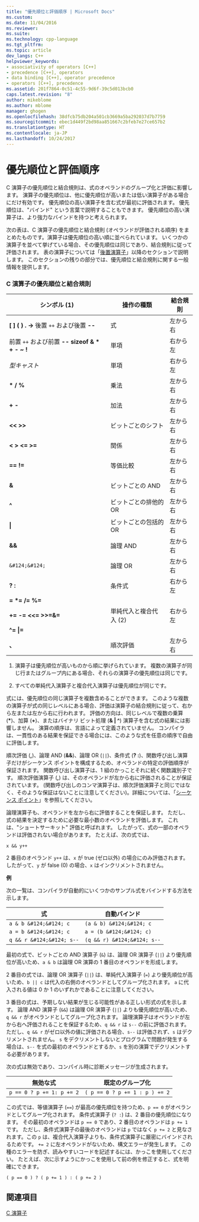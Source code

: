```yaml
---
title: "優先順位と評価順序 | Microsoft Docs"
ms.custom: 
ms.date: 11/04/2016
ms.reviewer: 
ms.suite: 
ms.technology: cpp-language
ms.tgt_pltfrm: 
ms.topic: article
dev_langs: C++
helpviewer_keywords:
- associativity of operators [C++]
- precedence [C++], operators
- data binding [C++], operator precedence
- operators [C++], precedence
ms.assetid: 201f7864-0c51-4c55-9d6f-39c5d013bcb0
caps.latest.revision: "8"
author: mikeblome
ms.author: mblome
manager: ghogen
ms.openlocfilehash: 38dfcb75db204a501cb3669a5ba292037d7b7759
ms.sourcegitcommit: ebec1d449f2bd98aa851667c2bfeb7e27ce657b2
ms.translationtype: HT
ms.contentlocale: ja-JP
ms.lasthandoff: 10/24/2017
---
```

# <a name="precedence-and-order-of-evaluation"></a>優先順位と評価順序
C 演算子の優先順位と結合規則は、式のオペランドのグループ化と評価に影響します。 演算子の優先順位は、他に優先順位が高いまたは低い演算子がある場合にだけ有効です。 優先順位の高い演算子を含む式が最初に評価されます。 優先順位は、"バインド" という言葉で説明することもできます。 優先順位の高い演算子は、より強力なバインドを持つと考えられます。  
  
 次の表は、C 演算子の優先順位と結合規則 (オペランドが評価される順序) をまとめたものです。演算子は優先順位の高い順に並べられています。 いくつかの演算子を並べて挙げている場合、その優先順位は同じであり、結合規則に従って評価されます。 表の演算子については「[後置演算子](../c-language/postfix-operators.md)」以降のセクションで説明します。 このセクションの残りの部分では、優先順位と結合規則に関する一般情報を提供します。  
  
### <a name="precedence-and-associativity-of-c-operators"></a>C 演算子の優先順位と結合規則  
  
|シンボル (1)|操作の種類|結合規則|  
|-------------|-----------------------|-------------------|  
|**[ ] ( ) . ->** 後置 `++` および後置 **--**|式|左から右|  
|前置 `++` および前置 **-- sizeof &   \*   + - ~ !**|単項|右から左|  
|*型キャスト*|単項|右から左|  
|**\* / %**|乗法|左から右|  
|**+ -**|加法|左から右|  
|**<\< >>**|ビットごとのシフト|左から右|  
|**\< > \<= >=**|関係|左から右|  
|**== !=**|等価比較|左から右|  
|**&**|ビットごとの AND|左から右|  
|**^**|ビットごとの排他的 OR|左から右|  
|**&#124;**|ビットごとの包括的 OR|左から右|  
|**&&**|論理 AND|左から右|  
|`&#124;&#124;`|論理 OR|左から右|  
|**? :**|条件式|右から左|  
|**= \*= /= %=**<br /><br /> **+= -= <\<= >>=&=**<br /><br /> **^= &#124;=**|単純代入と複合代入 (2)|右から左|  
|**、**|順次評価|左から右|  
  
 1. 演算子は優先順位が高いものから順に挙げられています。 複数の演算子が同じ行またはグループ内にある場合、それらの演算子の優先順位は同じです。  
  
 2. すべての単純代入演算子と複合代入演算子は優先順位が同じです。  
  
 式には、優先順位の同じ演算子を複数含めることができます。 このような複数の演算子が式の同じレベルにある場合、評価は演算子の結合規則に従って、右から左または左から右に行われます。 評価の方向は、同じレベルで複数の乗算 (**\***)、加算 (**+**)、またはバイナリ ビット処理 (**& &#124; ^**) 演算子を含む式の結果には影響しません。 演算の順序は、言語によって定義されていません。 コンパイラは、一貫性のある結果を保証できる場合には、このような式を任意の順序で自由に評価します。  
  
 順次評価 (**,**)、論理 AND (**&&**)、論理 OR (`||`)、条件式 (**? :**)、関数呼び出し演算子だけがシーケンス ポイントを構成するため、オペランドの特定の評価順序が保証されます。 関数呼び出し演算子は、1 組のかっことそれに続く関数識別子です。 順次評価演算子 (**,**) は、そのオペランドが左から右に評価されることが保証されています。 (関数呼び出しのコンマ演算子は、順次評価演算子と同じではなく、そのような保証はないことに注意してください)。詳細については、「[シーケンス ポイント](../c-language/c-sequence-points.md)」を参照してください。  
  
 論理演算子も、オペランドを左から右に評価することを保証します。 ただし、式の結果を決定するために必要な最小数のオペランドを評価します。 これは、"ショートサーキット" 評価と呼ばれます。 したがって、式の一部のオペランドは評価されない場合があります。 たとえば、次の式では、  
  
```  
x && y++  
```  
  
 2 番目のオペランド `y++` は、`x` が true (ゼロ以外) の場合にのみ評価されます。 したがって、`y` が false (0) の場合、`x` はインクリメントされません。  
  
 **例**  
  
 次の一覧は、コンパイラが自動的にいくつかのサンプル式をバインドする方法を示します。  
  
|式|自動バインド|  
|----------------|-----------------------|  
|`a & b &#124;&#124; c`|`(a & b) &#124;&#124; c`|  
|`a = b &#124;&#124; c`|`a = (b &#124;&#124; c)`|  
|`q && r &#124;&#124; s--`|`(q && r) &#124;&#124; s--`|  
  
 最初の式で、ビットごとの AND 演算子 (`&`) は、論理 OR 演算子 (`||`) より優先順位が高いため、`a & b` は論理 OR 演算の 1 番目のオペランドを形成します。  
  
 2 番目の式では、論理 OR 演算子 (`||`) は、単純代入演算子 (`=`) より優先順位が高いため、`b || c` は代入の右側のオペランドとしてグループ化されます。 `a` に代入される値は 0 か 1 のいずれかであることに注意してください。  
  
 3 番目の式は、予期しない結果が生じる可能性がある正しい形式の式を示します。 論理 AND 演算子 (`&&`) は論理 OR 演算子 (`||`) よりも優先順位が高いため、`q && r` がオペランドとしてグループ化されます。 論理演算子はオペランドが左から右へ評価されることを保証するため、`q && r` は `s--` の前に評価されます。 ただし、`q && r` がゼロ以外の値に評価される場合、`s--` は評価されず、`s` はデクリメントされません。 `s` をデクリメントしないとプログラムで問題が発生する場合は、`s--` を式の最初のオペランドとするか、`s` を別の演算でデクリメントする必要があります。  
  
 次の式は無効であり、コンパイル時に診断メッセージが生成されます。  
  
|無効な式|既定のグループ化|  
|------------------------|----------------------|  
|`p == 0 ? p += 1: p += 2`|`( p == 0 ? p += 1 : p ) += 2`|  
  
 この式では、等値演算子 (`==`) が最高の優先順位を持つため、`p == 0` がオペランドとしてグループ化されます。 条件式演算子 (`? :`) は、2 番目の優先順位になります。 その最初のオペランドは `p == 0` であり、2 番目のオペランドは `p += 1` です。 ただし、条件式演算子の最後のオペランドは `p` ではなく `p += 2` と見なされます。この `p` は、複合代入演算子よりも、条件式演算子に厳密にバインドされるためです。 `+= 2` に左オペランドがないため、構文エラーが発生します。 この種のエラーを防ぎ、読みやすいコードを記述するには、かっこを使用してください。 たとえば、次に示すようにかっこを使用して前の例を修正すると、式を明確にできます。  
  
```  
( p == 0 ) ? ( p += 1 ) : ( p += 2 )  
```  
  
## <a name="see-also"></a>関連項目  
 [C 演算子](../c-language/c-operators.md)
